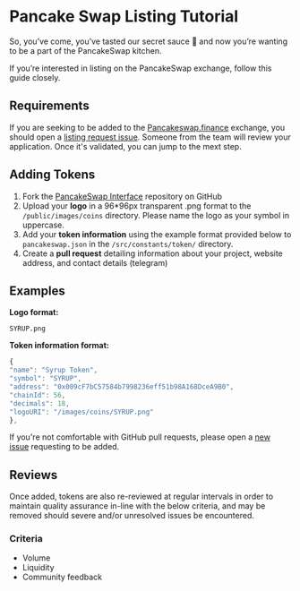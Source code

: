 # Pancake Swap Listing Tutorial

So, you’ve come, you’ve tasted our secret sauce 🥞 and now you’re wanting to be a part of the PancakeSwap kitchen.

If you’re interested in listing on the PancakeSwap exchange, follow this guide closely.

## Requirements

If you are seeking to be added to the [Pancakeswap.finance](https://pancakeswap.finance/) exchange, you should open a [listing request issue](https://github.com/pancakeswap/pancake-swap-interface/issues/new?assignees=Chef-Chungus&labels=listing&template=listing-request.md&title=%5BListing%5D+Request+listing+for+%7BADD+TOKEN+NAME+HERE%7D). Someone from the team will review your application. Once it's validated, you can jump to the mext step.

## Adding Tokens

1. Fork the [PancakeSwap Interface](https://github.com/pancakeswap/pancake-swap-interface/) repository on GitHub
2. Upload your **logo** in a 96\*96px transparent .png format to the `/public/images/coins` directory. Please name the logo as your symbol in uppercase.
3. Add your **token information** using the example format provided below to `pancakeswap.json` in the `/src/constants/token/` directory.
4. Create a **pull request** detailing information about your project, website address, and contact details \(telegram\)

## Examples

**Logo format:**

`SYRUP.png`

**Token information format:**

```javascript
{
"name": "Syrup Token",
"symbol": "SYRUP",
"address": "0x009cF7bC57584b7998236eff51b98A168DceA9B0",
"chainId": 56,
"decimals": 18,
"logoURI": "/images/coins/SYRUP.png"
},
```

If you're not comfortable with GitHub pull requests, please open a [new issue](https://github.com/pancakeswap/pancake-swap-interface/issues/new) requesting to be added.

## Reviews

Once added, tokens are also re-reviewed at regular intervals in order to maintain quality assurance in-line with the below criteria, and may be removed should severe and/or unresolved issues be encountered.

### Criteria

* Volume
* Liquidity
* Community feedback

